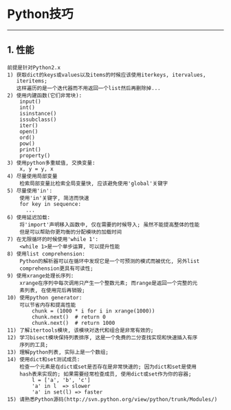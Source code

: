 # **Python技巧**
***

## **1. 性能**
    前提是针对Python2.x
    1) 获取dict的keys或values以及items的时候应该使用iterkeys, itervalues,
       iteritems;
       这样遍历的是一个迭代器而不用返回一个list然后再删除掉...
    2) 使用内建函数(它们非常块):
        input()
        int()
        isinstance()
        issubclass()
        iter()
        open()
        ord()
        pow()
        print()
        property()
    3) 使用python多重赋值, 交换变量:
        x, y = y, x
    4) 尽量使用局部变量
        检索局部变量比检索全局变量快, 应该避免使用'global'关键字
    5) 尽量使用'in':
        使用'in'关键字, 简洁而快速
        for key in sequence:
          ...
    6) 使用延迟加载:
        将'import'声明移入函数中, 仅在需要的时候导入; 虽然不能提高整体的性能
        但是可以帮助你更均衡的分配模块的加载时间
    7) 在无限循环的时候使用'while 1':
        <while 1>是一个单步运算, 可以提升性能
    8) 使用list comprehension:
        Python的解析器可以在循环中发现它是一个可预测的模式而被优化, 另外list
        comprehension更具有可读性;
    9) 使用xrange处理长序列:
        xrange在序列中每次调用只产生一个整数元素; 而range是返回一个完整的元
        素列表, 在使用完后再销毁;
    10) 使用python generator:
        可以节省内存和提高性能
            chunk = (1000 * i for i in xrange(1000))
            chunk.next()  # return 0
            chunk.next()  # return 1000
    11) 了解itertools模块, 该模块对迭代和组合是非常有效的;
    12) 学习bisect模块保持列表排序, 这是一个免费的二分查找实现和快速插入有序
        序列的工具;
    13) 理解python列表, 实际上是一个数组;
    14) 使用dict和set测试成员:
        检查一个元素是在dict或set是否存在是非常快速的; 因为dict和set是使用
        hash表来实现的; 如果需要经常检查成员, 使用dict或set作为你的容器;
            l = ['a', 'b', 'c']
            'a' in l  => slower
            'a' in set(l) => faster
    15) 请熟悉Python源码(http://svn.python.org/view/python/trunk/Modules/)
